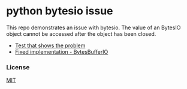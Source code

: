 # python bytesio issue

This repo demonstrates an issue with bytesio. The value of an BytesIO object cannot be accessed after the object has been closed.

* [Test that shows the problem](./tests/bytesio_issue_test.py)
* [Fixed implementation - BytesBufferIO](./src/bytesio_issue/bytes_buffer_io.py)

### License
[MIT](./license.txt)
